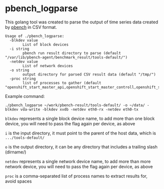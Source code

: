 # pbench_logparse

This golang tool was created to parse the output of time series data created by [pbench](https://github.com/distributed-system-analysis/pbench) in CSV format.

```
Usage of ./pbench_logparse:
  -blkdev value
        List of block devices
  -i string
        pbench run result directory to parse (default "/var/lib/pbench-agent/benchmark_result/tools-default/")
  -netdev value
        List of network devices
  -o string
        output directory for parsed CSV result data (default "/tmp/")
  -proc string
        list of processes to gather (default "openshift_start_master_api,openshift_start_master_controll,openshift_start_node,/etcd")
```

Example command:
```
./pbench_logparse ~/work/pbench-result/tools-default/ -o ~/data/ -blkdev vda-write -blkdev xvdb -netdev eth0-rx -netdev eth0-tx
```

`blkdev` represents a single block device name, to add more than one block device, you will need to pass the flag again per device, as above

`i` is the input directory, it must point to the parent of the host data, which is `.../tools-default/`

`o` is the output directory, it can be any directory that includes a trailing slash (dirname/)

`netdev` represents a single network device name, to add more than more network device, you will need to pass the flag again per device, as above

`proc` is a comma-separated list of process names to extract results for, avoid spaces
